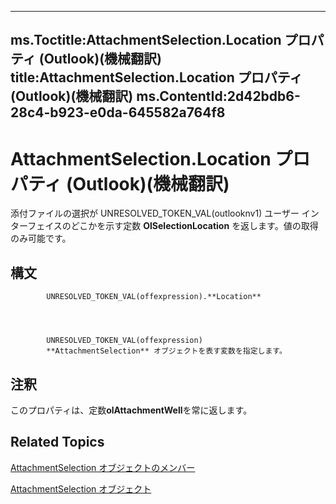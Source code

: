 

---
ms.Toctitle:AttachmentSelection.Location プロパティ (Outlook)(機械翻訳)
title:AttachmentSelection.Location プロパティ (Outlook)(機械翻訳)
ms.ContentId:2d42bdb6-28c4-b923-e0da-645582a764f8
---
# AttachmentSelection.Location プロパティ (Outlook)(機械翻訳)




添付ファイルの選択が UNRESOLVED_TOKEN_VAL(outlooknv1) ユーザー インターフェイスのどこかを示す定数 **OlSelectionLocation** を返します。値の取得のみ可能です。

## 構文

            UNRESOLVED_TOKEN_VAL(offexpression).**Location**




            UNRESOLVED_TOKEN_VAL(offexpression)
            **AttachmentSelection** オブジェクトを表す変数を指定します。



## 注釈
このプロパティは、定数**olAttachmentWell**を常に返します。



## Related Topics

[AttachmentSelection オブジェクトのメンバー](98212826-8a87-665c-2a38-e232974b904b.md)

[AttachmentSelection オブジェクト](398cf106-a904-9048-e627-e47aaadf1105.md)




